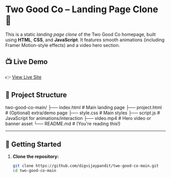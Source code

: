 # Two Good Co – Landing Page Clone 🌱

This is a static *landing page clone* of the Two Good Co homepage, built using **HTML**, **CSS**, and **JavaScript**. It features smooth animations (including Framer Motion-style effects) and a video hero section.

## 📺 Live Demo

👉 [View Live Site](https://digvijaypandit.github.io/two-good-co-main/)

## 📁 Project Structure

two-good-co-main/
├── index.html # Main landing page
├── project.html # (Optional) extra/demo page
├── style.css # Main styles
├── script.js # JavaScript for animations/interaction
├── video.mp4 # Hero video or banner asset
└── README.md # (You're reading this!)


---

## 🚀 Getting Started

1. **Clone the repository:**
   ```bash
   git clone https://github.com/digvijaypandit/two-good-co-main.git
   cd two-good-co-main
